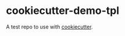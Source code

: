 # cookiecutter-demo-tpl

A test repo to use with [cookiecutter](https://github.com/audreyr/cookiecutter).
